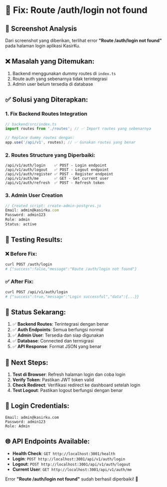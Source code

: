 # 🔧 Fix: Route /auth/login not found

## 📸 Screenshot Analysis
Dari screenshot yang diberikan, terlihat error **"Route /auth/login not found"** pada halaman login aplikasi KasirKu.

## ❌ **Masalah yang Ditemukan:**
1. Backend menggunakan dummy routes di `index.ts`
2. Route auth yang sebenarnya tidak terintegrasi
3. Admin user belum tersedia di database

## ✅ **Solusi yang Diterapkan:**

### 1. **Fix Backend Routes Integration**
```typescript
// backend/src/index.ts
import routes from './routes'; // ✅ Import routes yang sebenarnya

// Replace dummy routes dengan:
app.use('/api/v1', routes); // ✅ Gunakan routes yang benar
```

### 2. **Routes Structure yang Diperbaiki:**
```
/api/v1/auth/login    ✅ POST - Login endpoint
/api/v1/auth/logout   ✅ POST - Logout endpoint  
/api/v1/auth/register ✅ POST - Register endpoint
/api/v1/auth/me       ✅ GET - Get current user
/api/v1/auth/refresh  ✅ POST - Refresh token
```

### 3. **Admin User Creation**
```javascript
// Created script: create-admin-postgres.js
Email: admin@kasirku.com
Password: admin123
Role: admin
Status: active
```

## 🧪 **Testing Results:**

### ❌ Before Fix:
```bash
curl POST /auth/login
# {"success":false,"message":"Route /auth/login not found"}
```

### ✅ After Fix:
```bash
curl POST /api/v1/auth/login
# {"success":true,"message":"Login successful","data":{...}}
```

## 🎯 **Status Sekarang:**

1. ✅ **Backend Routes**: Terintegrasi dengan benar
2. ✅ **Auth Endpoints**: Semua berfungsi normal
3. ✅ **Admin User**: Tersedia dan siap digunakan
4. ✅ **Database**: Connected dan termigrasi
5. ✅ **API Response**: Format JSON yang benar

## 🚀 **Next Steps:**

1. **Test di Browser**: Refresh halaman login dan coba login
2. **Verify Token**: Pastikan JWT token valid
3. **Check Redirect**: Verifikasi redirect ke dashboard setelah login
4. **Test Logout**: Pastikan logout berfungsi dengan benar

## 📝 **Login Credentials:**
```
Email: admin@kasirku.com
Password: admin123
Role: Admin
```

## 🌐 **API Endpoints Available:**
- **Health Check**: `GET http://localhost:3001/health`
- **Login**: `POST http://localhost:3001/api/v1/auth/login`
- **Logout**: `POST http://localhost:3001/api/v1/auth/logout`
- **Current User**: `GET http://localhost:3001/api/v1/auth/me`

Error **"Route /auth/login not found"** sudah berhasil diperbaiki! 🎉
